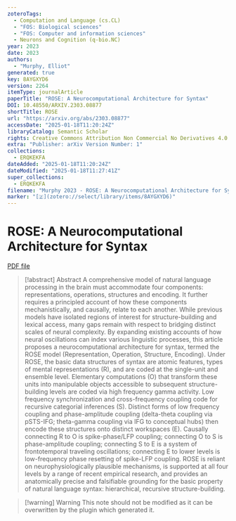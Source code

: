 ```yaml
---
zoteroTags:
  - Computation and Language (cs.CL)
  - "FOS: Biological sciences"
  - "FOS: Computer and information sciences"
  - Neurons and Cognition (q-bio.NC)
year: 2023
date: 2023
authors:
  - "Murphy, Elliot"
generated: true
key: 8AYGXYD6
version: 2264
itemType: journalArticle
paperTitle: "ROSE: A Neurocomputational Architecture for Syntax"
DOI: 10.48550/ARXIV.2303.08877
shortTitle: ROSE
url: "https://arxiv.org/abs/2303.08877"
accessDate: "2025-01-18T11:20:24Z"
libraryCatalog: Semantic Scholar
rights: Creative Commons Attribution Non Commercial No Derivatives 4.0 International
extra: "Publisher: arXiv Version Number: 1"
collections:
  - ERQKEKFA
dateAdded: "2025-01-18T11:20:24Z"
dateModified: "2025-01-18T11:27:41Z"
super_collections:
  - ERQKEKFA
filename: "Murphy 2023 - ROSE: A Neurocomputational Architecture for Syntax.pdf"
marker: "[🇿](zotero://select/library/items/8AYGXYD6)"
---
```

# ROSE: A Neurocomputational Architecture for Syntax

[PDF file](/Papers/PDFs/Murphy%202023%20-%20ROSE:%20A%20Neurocomputational%20Architecture%20for%20Syntax.pdf)

> [!abstract] Abstract
> A comprehensive model of natural language processing in the brain must accommodate four components: representations, operations, structures and encoding. It further requires a principled account of how these components mechanistically, and causally, relate to each another. While previous models have isolated regions of interest for structure-building and lexical access, many gaps remain with respect to bridging distinct scales of neural complexity. By expanding existing accounts of how neural oscillations can index various linguistic processes, this article proposes a neurocomputational architecture for syntax, termed the ROSE model (Representation, Operation, Structure, Encoding). Under ROSE, the basic data structures of syntax are atomic features, types of mental representations (R), and are coded at the single-unit and ensemble level. Elementary computations (O) that transform these units into manipulable objects accessible to subsequent structure-building levels are coded via high frequency gamma activity. Low frequency synchronization and cross-frequency coupling code for recursive categorial inferences (S). Distinct forms of low frequency coupling and phase-amplitude coupling (delta-theta coupling via pSTS-IFG; theta-gamma coupling via IFG to conceptual hubs) then encode these structures onto distinct workspaces (E). Causally connecting R to O is spike-phase/LFP coupling; connecting O to S is phase-amplitude coupling; connecting S to E is a system of frontotemporal traveling oscillations; connecting E to lower levels is low-frequency phase resetting of spike-LFP coupling. ROSE is reliant on neurophysiologically plausible mechanisms, is supported at all four levels by a range of recent empirical research, and provides an anatomically precise and falsifiable grounding for the basic property of natural language syntax: hierarchical, recursive structure-building.

>[!warning] Warning
> This note should not be modified as it can be overwritten by the plugin which generated it.


